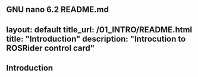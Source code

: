   GNU nano 6.2                                                                                      README.md                                                                                               
---
layout: default
title_url: /01_INTRO/README.html
title: "Introduction"
description: "Introcution to ROSRider control card"
---

## Introduction
